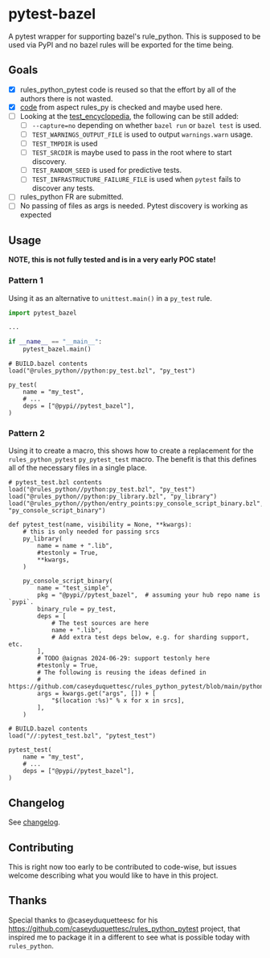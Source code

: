 # pytest-bazel

A pytest wrapper for supporting bazel's rule_python. This is supposed to be
used via PyPI and no bazel rules will be exported for the time being.

## Goals

- [x] rules_python_pytest code is reused so that the effort by all of the authors there is not wasted.
- [x] [code][rules_py] from aspect rules_py is checked and maybe used here.
- [ ] Looking at the [test_encyclopedia], the following can be still added:
    - [ ] `--capture=no` depending on whether `bazel run` or `bazel test` is used.
    - [ ] `TEST_WARNINGS_OUTPUT_FILE` is used to output `warnings.warn` usage.
    - [ ] `TEST_TMPDIR` is used
    - [ ] `TEST_SRCDIR` is maybe used to pass in the root where to start discovery.
    - [ ] `TEST_RANDOM_SEED` is used for predictive tests.
    - [ ] `TEST_INFRASTRUCTURE_FAILURE_FILE` is used when `pytest` fails to discover any tests.
- [ ] rules_python FR are submitted.
- [ ] No passing of files as args is needed. Pytest discovery is working as expected

[rules_py]: https://github.com/aspect-build/rules_py/blob/main/py/private/pytest.py.tmpl
[test_encyclopedia]: https://bazel.build/reference/test-encyclopedia

## Usage

**NOTE, this is not fully tested and is in a very early POC state!**

### Pattern 1

Using it as an alternative to `unittest.main()` in a `py_test` rule.

```python
import pytest_bazel

...

if __name__ == "__main__":
    pytest_bazel.main()
```

```starlark
# BUILD.bazel contents
load("@rules_python//python:py_test.bzl", "py_test")

py_test(
    name = "my_test",
    # ...
    deps = ["@pypi//pytest_bazel"],
)
```

### Pattern 2

Using it to create a macro, this shows how to create a replacement for the
`rules_python_pytest` `py_pytest_test` macro. The benefit is that this defines
all of the necessary files in a single place.

```starlark
# pytest_test.bzl contents
load("@rules_python//python:py_test.bzl", "py_test")
load("@rules_python//python:py_library.bzl", "py_library")
load("@rules_python//python/entry_points:py_console_script_binary.bzl", "py_console_script_binary")

def pytest_test(name, visibility = None, **kwargs):
    # this is only needed for passing srcs
    py_library(
        name = name + ".lib",
        #testonly = True,
        **kwargs,
    )

    py_console_script_binary(
        name = "test_simple",
        pkg = "@pypi//pytest_bazel",  # assuming your hub repo name is `pypi`.
        binary_rule = py_test,
        deps = [
            # The test sources are here
            name + ".lib",
            # Add extra test deps below, e.g. for sharding support, etc.
        ],
        # TODO @aignas 2024-06-29: support testonly here
        #testonly = True,
        # The following is reusing the ideas defined in
        # https://github.com/caseyduquettesc/rules_python_pytest/blob/main/python_pytest/defs.bzl
        args = kwargs.get("args", []) + [
            "$(location :%s)" % x for x in srcs],
        ],
    )

# BUILD.bazel contents
load("//:pytest_test.bzl", "pytest_test")

pytest_test(
    name = "my_test",
    # ...
    deps = ["@pypi//pytest_bazel"],
)
```

## Changelog

See [changelog].

[changelog]: ./CHANGELOG.md

## Contributing

This is right now too early to be contributed to code-wise, but issues welcome
describing what you would like to have in this project.

## Thanks

Special thanks to @caseyduquetteesc for his
https://github.com/caseyduquettesc/rules_python_pytest project, that inspired
me to package it in a different to see what is possible today with
`rules_python`.
